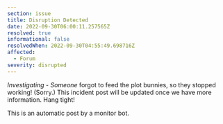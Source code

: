 ```yaml
---
section: issue
title: Disruption Detected
date: 2022-09-30T06:00:11.257565Z
resolved: true
informational: false
resolvedWhen: 2022-09-30T04:55:49.698716Z
affected:
  - Forum
severity: disrupted
---
```

*Investigating* - _Someone_ forgot to feed the plot bunnies, so they stopped working! (Sorry.) This incident post will be updated once we have more information. Hang tight!

This is an automatic post by a monitor bot.
        
